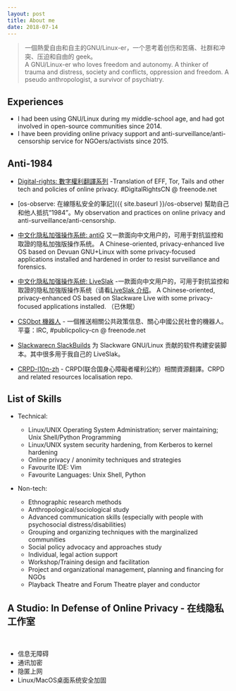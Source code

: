 ```yaml
---
layout: post
title: About me
date: 2018-07-14
---
```


<!-- 一個固執的強迫症人、一個愛思考愛探究的geek、一個熱愛自由自主的GNU/Linux-er、一個社會問題關注者。-->  
> 一個熱愛自由和自主的GNU/Linux-er，一个思考着创伤和苦痛、社群和冲突、压迫和自由的 geek。 <!--和伪人类学人、前儿童心理学工作者、前社会工作者。 -->   
A GNU/Linux-er who loves freedom and autonomy. A thinker of trauma and distress, society and conflicts, oppression and freedom. A pseudo anthropologist, a survivor of psychiatry.  


## Experiences
<!--
- I was diagnosed as 'OCD' whilst such labels could be known as 'geek' now (anyway);
- I have been studying psychology/psychiatry during 2002~2012; 
- I have been a social worker / ethnographer since 2009 and studied Anthropology during 2012~2013;-->
- I had been using GNU/Linux during my middle-school age, and had got involved in open-source communities since 2014.
- I have been providing online privacy support and anti-surveillance/anti-censorship service for NGOers/activists since 2015.

## Anti-1984
- [Digital-rights: 數字權利翻譯系列](https://github.com/mdrights/Digital-rights) -Translation of EFF, Tor, Tails and other tech and policies of online privacy. #DigitalRightsCN @ freenode.net

- [os-observe: 在線隱私安全的筆記]({{ site.baseurl }}/os-observe) 幫助自己和他人抵抗“1984”。My observation and practices on online privacy and anti-surveillance/anti-censorship.

- [中文化隐私加强操作系统: antiG](https://github.com/mdrights/antiG) 又一款面向中文用户的，可用于對抗监控和取證的隐私加強版操作系统。 A Chinese-oriented, privacy-enhanced live OS based on Devuan GNU+Linux with some privacy-focused applications installed and hardened in order to resist surveillance and forensics. 

- [中文化隐私加强操作系统: LiveSlak](https://github.com/mdrights/LiveSlak) -一款面向中文用户的，可用于對抗监控和取證的隐私加強版操作系统（请看[LiveSlak 介绍](https://mdrights.github.io/os-observe/Liveslak-intro/)。 A Chinese-oriented, privacy-enhanced OS based on Slackware Live with some privacy-focused applications installed. （已休眠）

- [CSObot 機器人](https://github.com/mdrights/CSObot) - 一個推送相關公共政策信息、關心中國公民社會的機器人。平臺：IRC, #publicpolicy-cn @ freenode.net

- [Slackwarecn SlackBuilds](https://github.com/slackwarecn-slackbuilds) 为 Slackware GNU/Linux 贡献的软件构建安装脚本。其中很多用于我自己的 LiveSlak。  

- [CRPD-l10n-zh](https://github.com/mdrights/CRPD-l10n-zh) - CRPD(联合国身心障礙者權利公約）相關資源翻譯。CRPD and related resources localisation repo.


<!-- 
## Other Interests
- Psychiatric survivor movement in China: [精神科倖存者運動在中國]({{ site.baseurl }}/beyond-psychiatry) - 兼[TCI-Asia 社區融合轉型聯盟](https://transformingcommunitiesforinclusion.wordpress.com/)翻譯跟進。 

- A collaborative platform for social policy participation in China: [mirror-CN: 鏡像拆那——公共政策參與平臺 ]({{ site.baseurl }}/mirror-CN)  
-->

## List of Skills
- Technical:  
	- Linux/UNIX Operating System Administration; server maintaining; Unix Shell/Python Programming 
	- Linux/UNIX system security hardening, from Kerberos to kernel hardening
	- Online privacy / anonimity techniques and strategies
	- Favourite IDE: Vim
	- Favourite Languages: Unix Shell, Python

- Non-tech:
	- Ethnographic research methods
	- Anthropological/sociological study
	- Advanced communication skills (especially with people with psychosocial distress/disabilities)
	- Grouping and organizing techniques with the marginalized communities
	- Social policy advocacy and approaches study
	- Individual, legal action support 
	- Workshop/Training design and facilitation
	- Project and organizational management, planning and financing for NGOs
	- Playback Theatre and Forum Theatre player and conductor


## A Studio: In Defense of Online Privacy - 在线隐私工作室

<br />

- 信息无障碍
- 通讯加密  
- 隐匿上网  
- Linux/MacOS桌面系统安全加固
